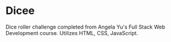 # Dicee
Dice roller challenge completed from Angela Yu's Full Stack Web Development course. Utilizes HTML, CSS, JavaScript.
